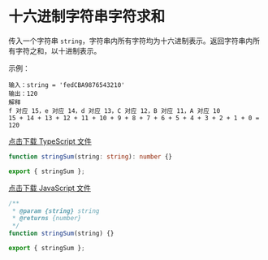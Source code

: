 # 十六进制字符串字符求和

传入一个字符串 `string`，字符串内所有字符均为十六进制表示。返回字符串内所有字符之和，以十进制表示。

示例：

```text
输入：string = 'fedCBA9876543210'
输出：120
解释
f 对应 15，e 对应 14，d 对应 13，C 对应 12，B 对应 11，A 对应 10
15 + 14 + 13 + 12 + 11 + 10 + 9 + 8 + 7 + 6 + 5 + 4 + 3 + 2 + 1 + 0 = 120
```

<a href="./index.ts" download="string-sum.ts">点击下载 TypeScript 文件</a>

```typescript
function stringSum(string: string): number {}

export { stringSum };
```

<a href="./index.js" download="string-sum.js">点击下载 JavaScript 文件</a>

```javascript
/**
 * @param {string} string
 * @returns {number}
 */
function stringSum(string) {}

export { stringSum };
```

